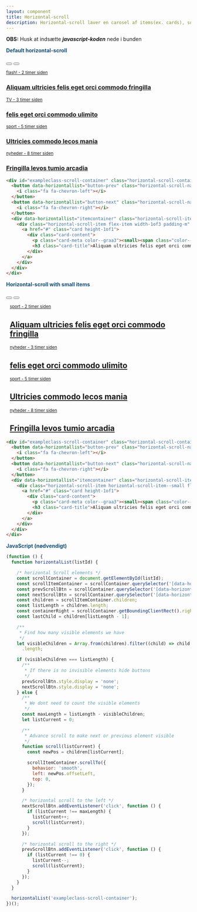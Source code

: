 ```yaml
---
layout: component
title: Horizontal-scroll
description: Horizontal-scroll laver en carosel af items(ex. cards), som kan scroll til højre og venstre.
---
```


**OBS:** Husk at indsætte ***javascript-koden*** nede i bunden

<span style="color:#12507b;font-weight: bolder">Default horizontal-scroll</span>

<div id="exampleclass-scroll-container" class="horizontal-scroll-container grid-width--large position-relative">
  <button data-horizontallist="button-prev" class="horizontal-scroll-nav">
    <i class="fa fa-chevron-left"></i>
  </button>
  <button data-horizontallist="button-next" class="horizontal-scroll-nav">
    <i class="fa fa-chevron-right"></i>
  </button>
  <div data-horizontallist="itemcontainer" class="horizontal-scroll-items flex padding-m--l padding-m--r">
    <div class="horizontal-scroll-item flex-item width-1of3 padding-m" style="min-width: 300px;">
      <a href="#" class="card height-1of1">
        <div class="card-content">
          <p class="card-meta color--graa3"><small><span class="color--flash">flash!</span> - 2 timer siden</small></p>
          <h3 class="card-title">Aliquam ultricies felis eget orci commodo fringilla</h3>
        </div>
      </a>
    </div>
    <div class="horizontal-scroll-item flex-item width-1of3 padding-m" style="min-width: 300px;">
      <a href="#" class="card height-1of1">
        <div class="card-content">
          <p class="card-meta color--graa3"><small><span class="color--tv">TV</span> - 3 timer siden</small></p>
          <h3 class="card-title">felis eget orci commodo ulimito</h3>
        </div>
      </a>
    </div>
    <div class="horizontal-scroll-item flex-item width-1of3 padding-m" style="min-width: 300px;">
      <a href="#" class="card height-1of1">
        <div class="card-content">
          <p class="card-meta color--graa3"><small><span class="color--sport">sport</span> - 5 timer siden</small></p>
          <h3 class="card-title">Ultricies commodo lecos mania</h3>
        </div>
      </a>
    </div>
    <div class="horizontal-scroll-item flex-item width-1of3 padding-m" style="min-width: 300px;">
      <a href="#" class="card height-1of1">
        <div class="card-content">
          <p class="card-meta color--graa3"><small><span class="color--flash">nyheder</span> - 8 timer siden</small></p>
          <h3 class="card-title">Fringilla levos tumio arcadia</h3>
        </div>
      </a>
    </div>
  </div>
</div>

```html
<div id="exampleclass-scroll-container" class="horizontal-scroll-container grid-width--large position-relative">
  <button data-horizontallist="button-prev" class="horizontal-scroll-nav">
    <i class="fa fa-chevron-left"></i>
  </button>
  <button data-horizontallist="button-next" class="horizontal-scroll-nav">
    <i class="fa fa-chevron-right"></i>
  </button>
  <div data-horizontallist="itemcontainer" class="horizontal-scroll-items flex padding-m--l padding-m--r">
    <div class="horizontal-scroll-item flex-item width-1of3 padding-m" style="min-width: 300px;">
      <a href="#" class="card height-1of1">
        <div class="card-content">
          <p class="card-meta color--graa3"><small><span class="color--flash">flash!</span> - 2 timer siden</small></p>
          <h3 class="card-title">Aliquam ultricies felis eget orci commodo fringilla</h3>
        </div>
      </a>
    </div>
  </div>
</div>
```

<span style="color:#12507b;font-weight: bolder">Horizontal-scroll with small items</span>

<div id="exampleclass-scroll-container2" class="horizontal-scroll-container grid-width--large position-relative">
  <button data-horizontallist="button-prev" class="horizontal-scroll-nav">
    <i class="fa fa-chevron-left"></i>
  </button>
  <button data-horizontallist="button-next" class="horizontal-scroll-nav">
    <i class="fa fa-chevron-right"></i>
  </button>
  <div data-horizontallist="itemcontainer" class="horizontal-scroll-items flex padding-m--l padding-m--r">
    <div class="horizontal-scroll-item horizontal-scroll-item--small flex-item width-1of3 padding-m" style="min-width: 300px;">
      <a href="#" class="card card--small-media height-1of1">
        <div class="pad-none card-content" style="padding: 0 10px;">
          <p class="card-meta fs-small"><small><span class="color--nyheder">sport</span> - 2 timer siden</small></p>
          <h2 class="card-title fs-small">
            Aliquam ultricies felis eget orci commodo fringilla
          </h2>
        </div>
      </a>
    </div>
    <div class="horizontal-scroll-item horizontal-scroll-item--small flex-item width-1of3 padding-m" style="min-width: 300px;">
      <a href="#" class="card card--small-media height-1of1">
        <div class="pad-none card-content" style="padding: 0 10px;">
          <p class="card-meta fs-small"><small><span class="color--nyheder">nyheder</span> - 3 timer siden</small></p>
          <h2 class="card-title fs-small">
            felis eget orci commodo ulimito
          </h2>
        </div>
      </a>
    </div>
    <div class="horizontal-scroll-item horizontal-scroll-item--small flex-item width-1of3 padding-m" style="min-width: 300px;">
      <a href="#" class="card card--small-media height-1of1">
        <div class="pad-none card-content" style="padding: 0 10px;">
          <p class="card-meta fs-small"><small><span class="color--sport">sport</span> - 5 timer siden</small></p>
          <h2 class="card-title fs-small">
            Ultricies commodo lecos mania
          </h2>
        </div>
      </a>
    </div>
    <div class="horizontal-scroll-item horizontal-scroll-item--small flex-item width-1of3 padding-m" style="min-width: 300px;">
      <a href="#" class="card card--small-media height-1of1">
        <div class="pad-none card-content" style="padding: 0 10px;">
          <p class="card-meta fs-small"><small><span class="color--flash">nyheder</span> - 8 timer siden</small></p>
          <h2 class="card-title fs-small">
            Fringilla levos tumio arcadia
          </h2>
        </div>
      </a>
    </div>
  </div>
</div>


```html
<div id="exampleclass-scroll-container" class="horizontal-scroll-container grid-width--large position-relative">
  <button data-horizontallist="button-prev" class="horizontal-scroll-nav">
    <i class="fa fa-chevron-left"></i>
  </button>
  <button data-horizontallist="button-next" class="horizontal-scroll-nav">
    <i class="fa fa-chevron-right"></i>
  </button>
  <div data-horizontallist="itemcontainer" class="horizontal-scroll-items flex padding-m--l padding-m--r">
    <div class="horizontal-scroll-item horizontal-scroll-item--small flex-item width-1of3 padding-m" style="min-width: 300px;">
      <a href="#" class="card height-1of1">
        <div class="card-content">
          <p class="card-meta color--graa3"><small><span class="color--flash">flash!</span> - 2 timer siden</small></p>
          <h3 class="card-title">Aliquam ultricies felis eget orci commodo fringilla</h3>
        </div>
      </a>
    </div>
  </div>
</div>
```

<script>
(function () {
  function horizontalList(listId) {

    /* horizontal Scroll elements */
    const scrollContainer = document.getElementById(listId);
    const scrollItemContainer = scrollContainer.querySelector('[data-horizontallist="itemcontainer"]');
    const prevScrollBtn = scrollContainer.querySelector('[data-horizontallist="button-prev"]');
    const nextScrollBtn = scrollContainer.querySelector('[data-horizontallist="button-next"]');
    const children = scrollItemContainer.children;
    const listLength = children.length;
    const containerRight = scrollContainer.getBoundingClientRect().right;
    const lastChild = children[listLength - 1];

    /**
     * Find how many visible elements we have
     */
    let visibleChildren = Array.from(children).filter((child) => child.getBoundingClientRect().right <= containerRight)
      .length;

    if (visibleChildren === listLength) {
      /**
       * If there is no invisible elements hide buttons
       */
      prevScrollBtn.style.display = 'none';
      nextScrollBtn.style.display = 'none';
    } else {
      /**
       * We dont need to count the visible elements
       */
      const maxLength = listLength - visibleChildren;
      let listCurrent = 0;

      /**
       * Advance scroll to make next or previous element visible
       */
      function scroll(listCurrent) {
        const newPos = children[listCurrent];

        scrollItemContainer.scrollTo({
          behavior: 'smooth',
          left: newPos.offsetLeft,
          top: 0,
        });
      }

      /* horizontal scroll to the left */
      nextScrollBtn.addEventListener('click', function () {
        if (listCurrent !== maxLength) {
          listCurrent++;
          scroll(listCurrent);
        }
      });

      /* horizontal scroll to the right */
      prevScrollBtn.addEventListener('click', function () {
        if (listCurrent !== 0) {
          listCurrent--;
          scroll(listCurrent);
        }
      });
    }
  }

  horizontalList('exampleclass-scroll-container');
  horizontalList('exampleclass-scroll-container2');
})();
</script>

<span style="color:#12507b;font-weight: bolder">JavaScript (nødvendigt)</span>

```javascript
(function () {
  function horizontalList(listId) {

    /* horizontal Scroll elements */
    const scrollContainer = document.getElementById(listId);
    const scrollItemContainer = scrollContainer.querySelector('[data-horizontallist="itemcontainer"]');
    const prevScrollBtn = scrollContainer.querySelector('[data-horizontallist="button-prev"]');
    const nextScrollBtn = scrollContainer.querySelector('[data-horizontallist="button-next"]');
    const children = scrollItemContainer.children;
    const listLength = children.length;
    const containerRight = scrollContainer.getBoundingClientRect().right;
    const lastChild = children[listLength - 1];

    /**
     * Find how many visible elements we have
     */
    let visibleChildren = Array.from(children).filter((child) => child.getBoundingClientRect().right <= containerRight)
      .length;

    if (visibleChildren === listLength) {
      /**
       * If there is no invisible elements hide buttons
       */
      prevScrollBtn.style.display = 'none';
      nextScrollBtn.style.display = 'none';
    } else {
      /**
       * We dont need to count the visible elements
       */
      const maxLength = listLength - visibleChildren;
      let listCurrent = 0;

      /**
       * Advance scroll to make next or previous element visible
       */
      function scroll(listCurrent) {
        const newPos = children[listCurrent];

        scrollItemContainer.scrollTo({
          behavior: 'smooth',
          left: newPos.offsetLeft,
          top: 0,
        });
      }

      /* horizontal scroll to the left */
      nextScrollBtn.addEventListener('click', function () {
        if (listCurrent !== maxLength) {
          listCurrent++;
          scroll(listCurrent);
        }
      });

      /* horizontal scroll to the right */
      prevScrollBtn.addEventListener('click', function () {
        if (listCurrent !== 0) {
          listCurrent--;
          scroll(listCurrent);
        }
      });
    }
  }

  horizontalList('exampleclass-scroll-container');
})();
```
